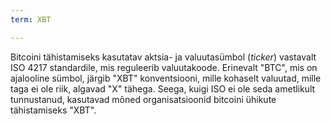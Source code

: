 ```yaml
---
term: XBT

---
```

Bitcoini tähistamiseks kasutatav aktsia- ja valuutasümbol (*ticker*) vastavalt ISO 4217 standardile, mis reguleerib valuutakoode. Erinevalt "BTC", mis on ajalooline sümbol, järgib "XBT" konventsiooni, mille kohaselt valuutad, mille taga ei ole riik, algavad "X" tähega. Seega, kuigi ISO ei ole seda ametlikult tunnustanud, kasutavad mõned organisatsioonid bitcoini ühikute tähistamiseks "XBT".